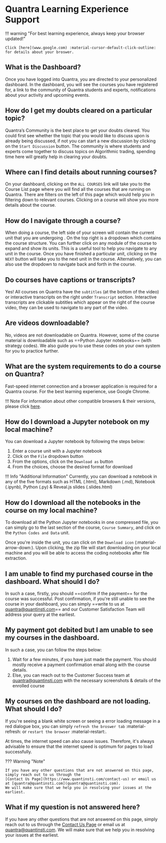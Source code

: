 # Quantra Learning Experience Support

!!! warning "For best learning experience, always keep your browser updated!"

    Click [here](www.google.com) :material-cursor-default-click-outline: for details about your broswer.

## What is the Dashboard?

Once you have logged into Quantra, you are directed to your personalized 
dashboard. In the dashboard, you will see the courses you have registered 
for, a link to the community of Quantra students and experts, notifications 
about your activity and upcoming events.

## How do I get my doubts cleared on a particular topic?

Quantra’s Community is the best place to get your doubts cleared. You 
could first see whether the topic that you would like to discuss upon is 
already being discussed, if not you can start a new discussion by clicking 
on the `Start Discussion` button. The community is where students and experts 
come together to discuss topics on Algorithmic trading, spending time here
will greatly help in clearing your doubts.

## Where can I find details about running courses?

On your dashboard, clicking on the `ALL COURSES` link will take you to the 
Course List page where you will find all the courses that are running on 
Quantra. There are filters on the left of this page which would help you in 
filtering down to relevant courses. Clicking on a course will show you more 
details about the course.

## How do I navigate through a course?

When doing a course, the left side of your screen will contain the current 
unit that you are undergoing . On the top right is a dropdown which contains 
the course structure. You can further click on any module of the course to 
expand and show its units. This is a useful tool to help you navigate to 
any unit in the course. Once you have finished a particular unit, clicking 
on the `NEXT` button will take you to the next unit in the course. 
Alternatively, you can also use the dropdown to navigate back and forth in 
the course.

## Do courses have captions or transcripts?

Yes! All courses on Quantra have the `subtitles` (at the bottom of the video) or 
interactive transcripts on the right under `Transcript` section. 
Interactive transcripts are clickable subtitles which appear on the 
right of the course video, they can be used to navigate to any part of 
the video.

## Are videos downloadable?

No, videos are not downloadable on Quantra. However, some of the course 
material is downloadable such as ==Python Jupyter notebooks== (with strategy 
codes). We also guide you to use these codes on your own system for you 
to practice further.

## What are the system requirements to do a course on Quantra?

Fast-speed internet connection and a browser application is required for 
a Quantra course. For the best learning experience, use Google Chrome.

!!! Note
    For information about other compatible browsers & their versions, 
    please click [here](www.google.com).

## How do I download a Jupyter notebook on my local machine?

You can download a Jupyter notebook by following the steps below:

1. Enter a course unit with a Jupyter notebook
2. Click on the `File` dropdown button
3. From the options, click on the `Download as` button
4. From the choices, choose the desired format for download

!!! Info "Additional Information"
    Currently, you can download a notebook in any of the five formats 
    such as HTML (.html), Markdown (.md), Notebook (.ipynb), Python (.py) 
    & Reveal.js slides (.slides.html)

## How do I download all the notebooks in the course on my local machine?

To download all the Python Jupyter notebooks in one compressed file, you can 
simply go to the last section of the course, `Course Summary`, and click on the
`Python Codes and Data` unit. 

Once you're inside the unit, you can click on the `Download icon` (:material-arrow-down:). Upon clicking, the zip file will start downloading on your
local machine and you will be able to access the coding notebooks after file extraction.
 
## I am unable to find my purchased course in the dashboard. What should I do?

In such a case, firstly, you should ==confirm if the payment== for the course was
successful. Post confirmation, if you're still unable to see the course in 
your dashboard, you can simply ==write to us at [quantra@quantinsti.com](quantra@quantinsti.com)== 
and our Customer Satisfaction Team will address your query at the earliest.
 
## My payment got debited but I am unable to see my courses in the dashboard.

In such a case, you can follow the steps below:

1. Wait for a few minutes, if you have just made the payment. You should mostly receive a payment confirmation email along with the course details.
2. Else, you can reach out to the Customer Success team at [quantra@quantinsti.com](quantra@quantinsti.com) with the necessary screenshots & details of the enrolled course

## My courses on the dashboard are not loading. What should I do?

If you're seeing a blank white screen or seeing a error loading message in a
red dialogue box, you can simply `refresh the broswer tab` :material-refresh:
or `restart the browser` :material-restart:. 

At times, the internet speed can also cause issues. Therefore, it's always
advisable to ensure that the internet speed is optimum for pages to load
successfully.

??? Warning "Note"
    
    If you have any other questions that are not answered on this page, simply reach out to us through the 
    [Contact Us Page](https://www.quantinsti.com/contact-us) or email us at [quantra@quantinsti.com](quantra@quantinsti.com). 
    We will make sure that we help you in resolving your issues at the earliest.

## What if my question is not answered here?

If you have any other questions that are not answered on this page, simply reach out to us through the 
[Contact Us Page](https://www.quantinsti.com/contact-us) or email us at [quantra@quantinsti.com](quantra@quantinsti.com). 
We will make sure that we help you in resolving your issues at the earliest.

    
[^1]: 
    See <a href="https://jpm.pm-research.com/content/15/3/30" target="_blank">here</a>
    for example.